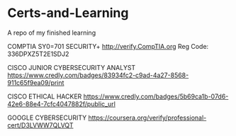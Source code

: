 # Certs-and-Learning
A repo of my finished learning

COMPTIA SY0=701 SECURITY+
  http://verify.CompTIA.org
  Reg Code: 336DPXZ5T2E1SDJ2

CISCO JUNIOR CYBERSECURITY ANALYST
  https://www.credly.com/badges/83934fc2-c9ad-4a27-8568-911c65f9ea09/print

CISCO ETHICAL HACKER
  https://www.credly.com/badges/5b69ca1b-07d6-42e6-88e4-7cfc4047882f/public_url

GOOGLE CYBERSECURITY
  https://coursera.org/verify/professional-cert/D3LVWW7QLVQT


